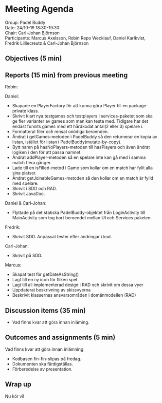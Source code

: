 # Meeting Agenda
Group: Padel Buddy  
Date: 24/10-19 18:30-19:30  
Chair: Carl-Johan Björnson  
Participants: Marcus Axelsson, Robin Repo Wecklauf, Daniel Karlkvist, Fredrik Lilliecreutz & Carl-Johan Björnson

## Objectives (5 min)


## Reports (15 min) from previous meeting

Robin: 

Daniel: 
- Skapade en PlayerFactory för att kunna göra Player till en package-private klass.
- Skrivit klart nya testgames och testplayers i services-paketet som ska ge fler varianter av games som man kan testa med. Tidigare har det endast funnits games med ett hårdkodat antal(2 eller 3) spelare i.
- Formatterat filer och rensat onödiga beroenden.
- Ändrat i getGames-metoden i PadelBuddy så den returnerar en kopia av listan, istället för listan i PadelBuddy(mutate-by-copy).
- Bytt namn på hasNoPlayers-metoden till hasPlayers och även ändrat logiken i den för att passa namnet.
- Ändrat addPlayer-metoden så en spelare inte kan gå med i samma match flera gånger.
- Lade till en isFilled-metod i Game som kollar om en match har fyllt alla sina platser.
- Ändrat getJoinableGames-metoden så den kollar om en match är fylld med spelare.
- Skrivit i SDD och RAD.
- Skrivit JavaDoc.

Daniel & Carl-Johan:
- Flyttade på det statiska PadelBuddy-objektet från LoginActivity till MainActivity som tog bort beroendet mellan UI och Services paketen.

Fredrik: 
- Skrivit SDD. Anpassat tester efter ändringar i kod. 

Carl-Johan: 
- Skrivit på SDD.

Marcus:
- Skapat test för getDateAsString()
- Lagt till en ny icon för fliken spel
- Lagt till all implementerad design i RAD och skrivit om dessa vyer
- Uppdaterat beskrivning av skissvyerna
- Beskrivit klassernas ansvarsområden i domänmodellen (RAD)

 
## Discussion items (35 min)
- Vad finns kvar att göra innan inläming. 

## Outcomes and assignments (5 min)
Vad finns kvar att göra innan inlämning:
- Kodbasen fin-fin-slipas på fredag.
- Dokumenten ska färdigställas.
- Förberedelse av presentation.

## Wrap up
Nu kör vi!
